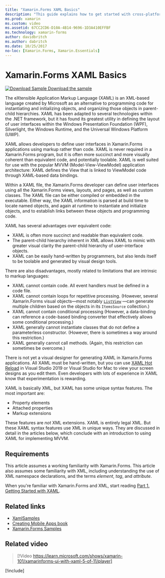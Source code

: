 ```yaml
---
title: "Xamarin.Forms XAML Basics"
description: "This guide explains how to get started with cross-platform XAML for mobile devices. XAML allows developers to define user interfaces in Xamarin.Forms applications using markup rather than code."
ms.prod: xamarin
ms.custom: video
ms.assetid: 67CC2CD6-D10A-4B14-9696-1D3A410EFFBF
ms.technology: xamarin-forms
author: davidbritch
ms.author: dabritch
ms.date: 10/25/2017
no-loc: [Xamarin.Forms, Xamarin.Essentials]
---
```


# Xamarin.Forms XAML Basics

[![Download Sample](~/media/shared/download.png) Download the sample](/samples/xamarin/xamarin-forms-samples/xamlsamples)

The eXtensible Application Markup Language (XAML) is an XML-based language created by Microsoft as an alternative to programming code for instantiating and initializing objects, and organizing those objects in parent-child hierarchies. XAML has been adapted to several technologies within the .NET framework, but it has found its greatest utility in defining the layout of user interfaces within the Windows Presentation Foundation (WPF), Silverlight, the Windows Runtime, and the Universal Windows Platform (UWP).

XAML allows developers to define user interfaces in Xamarin.Forms applications using markup rather than code. XAML is never required in a Xamarin.Forms program, but it is often more succinct and more visually coherent than equivalent code, and potentially toolable. XAML is well suited for use with the popular MVVM (Model-View-ViewModel) application architecture: XAML defines the View that is linked to ViewModel code through XAML-based data bindings.

Within a XAML file, the Xamarin.Forms developer can define user interfaces using all the Xamarin.Forms views, layouts, and pages, as well as custom classes. The XAML file can be either compiled or embedded in the executable. Either way, the XAML information is parsed at build time to locate named objects, and again at runtime to instantiate and initialize objects, and to establish links between these objects and programming code.

XAML has several advantages over equivalent code:

- XAML is often more succinct and readable than equivalent code.
- The parent-child hierarchy inherent in XML allows XAML to mimic with greater visual clarity the parent-child hierarchy of user-interface objects.
- XAML can be easily hand-written by programmers, but also lends itself to be toolable and generated by visual design tools.

There are also disadvantages, mostly related to limitations that are intrinsic to markup languages:

- XAML cannot contain code. All event handlers must be defined in a code file.
- XAML cannot contain loops for repetitive processing. (However, several Xamarin.Forms visual objects—most notably  [`ListView`](xref:Xamarin.Forms.ListView) —can generate multiple children based on the objects in its `ItemsSource` collection.)
- XAML cannot contain conditional processing (However, a data-binding can reference a code-based binding converter that effectively allows some conditional processing.)
- XAML generally cannot instantiate classes that do not define a parameterless constructor. (However, there is sometimes a way around this restriction.)
- XAML generally cannot call methods. (Again, this restriction can sometimes be overcome.)

There is not yet a visual designer for generating XAML in Xamarin.Forms applications. All XAML must be hand-written, but you can use [XAML Hot Reload](~/xamarin-forms/xaml/hot-reload.md) in Visual Studio 2019 or 
Visual Studio for Mac to view your screen designs as you edit them. Even developers with lots of experience in XAML know that experimentation is rewarding.

XAML is basically XML, but XAML has some unique syntax features. The most important are:

- Property elements
- Attached properties
- Markup extensions

These features are *not* XML extensions. XAML is entirely legal XML. But these XAML syntax features use XML in unique ways. They are discussed in detail in the articles below, which conclude with an introduction to using XAML for implementing MVVM.

## Requirements

This article assumes a working familiarity with Xamarin.Forms. This article also assumes some familiarity with XML, including understanding the use of XML namespace declarations, and the terms *element*, *tag*, and *attribute*.

When you're familiar with Xamarin.Forms and XML, start reading [Part 1. Getting Started with XAML](~/xamarin-forms/xaml/xaml-basics/get-started-with-xaml.md).

## Related links

- [XamlSamples](/samples/xamarin/xamarin-forms-samples/xamlsamples)
- [Creating Mobile Apps book](~/xamarin-forms/creating-mobile-apps-xamarin-forms/index.md)
- [Xamarin.Forms Samples](/samples/browse/?products=xamarin&term=Xamarin.Forms)

## Related video

> [!Video https://learn.microsoft.com/shows/xamarin-101/xamarinforms-ui-with-xaml-5-of-11/player]

[!include[](~/essentials/includes/xamarin-show-essentials.md)]
